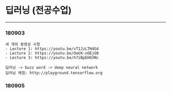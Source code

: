 # 딥러닝 (전공수업)
---
### 180903
```
세 개의 동영상 시청
- Lecture 1: https://youtu.be/vT1JzLTH4G4
- Lecture 2: https://youtu.be/OoUX-nOEjG0
- Lecture 3: https://youtu.be/h7iBpEHGVNc

딥러닝 -> buzz word -> deep neural network
딥러닝 체험: http://playground.tensorflow.org
```
### 180905
```

```
